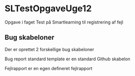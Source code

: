 # SLTestOpgaveUge12
Opgave i faget Test på Smartlearning til registrering af fejl


## Bug skabeloner
Der er oprettet 2 forskellige bug skabeloner

Bug report standard template er en standard Github skabelon

Fejlrapport er en egen defineret fejlrapport

